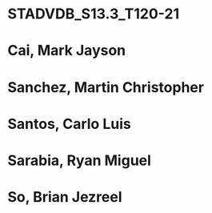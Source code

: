# STADVDB_S13.3_T120-21
# Cai, Mark Jayson
# Sanchez, Martin Christopher
# Santos, Carlo Luis
# Sarabia, Ryan Miguel
# So, Brian Jezreel
